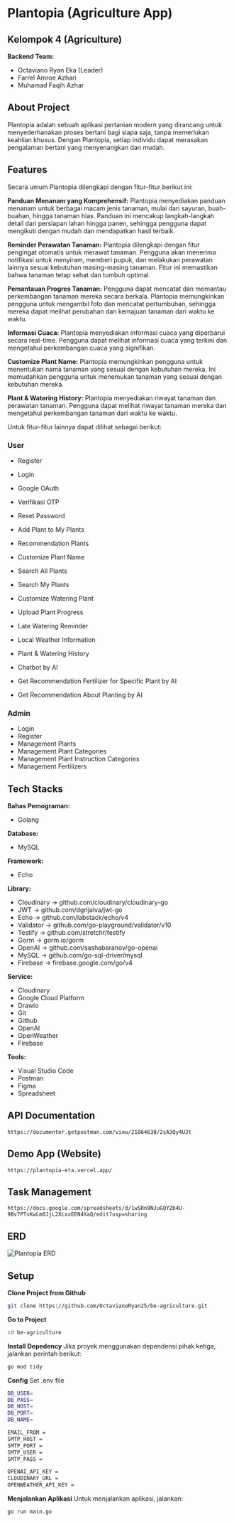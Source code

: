 # Plantopia (Agriculture App)

## Kelompok 4 (Agriculture)

**Backend Team:**

- Octaviano Ryan Eka (Leader)
- Farrel Amroe Azhari
- Muhamad Faqih Azhar

## About Project

Plantopia adalah sebuah aplikasi pertanian modern yang dirancang untuk menyederhanakan proses bertani bagi siapa saja, tanpa memerlukan keahlian khusus. Dengan Plantopia, setiap individu dapat merasakan pengalaman bertani yang menyenangkan dan mudah.

## Features

Secara umum Plantopia dilengkapi dengan fitur-fitur berikut ini:

**Panduan Menanam yang Komprehensif:**
Plantopia menyediakan panduan menanam untuk berbagai macam jenis tanaman, mulai dari sayuran, buah-buahan, hingga tanaman hias. Panduan ini mencakup langkah-langkah detail dari persiapan lahan hingga panen, sehingga pengguna dapat mengikuti dengan mudah dan mendapatkan hasil terbaik.

**Reminder Perawatan Tanaman:**
Plantopia dilengkapi dengan fitur pengingat otomatis untuk merawat tanaman. Pengguna akan menerima notifikasi untuk menyiram, memberi pupuk, dan melakukan perawatan lainnya sesuai kebutuhan masing-masing tanaman. Fitur ini memastikan bahwa tanaman tetap sehat dan tumbuh optimal.

**Pemantauan Progres Tanaman:**
Pengguna dapat mencatat dan memantau perkembangan tanaman mereka secara berkala. Plantopia memungkinkan pengguna untuk mengambil foto dan mencatat pertumbuhan, sehingga mereka dapat melihat perubahan dan kemajuan tanaman dari waktu ke waktu.

**Informasi Cuaca:**
Plantopia menyediakan informasi cuaca yang diperbarui secara real-time. Pengguna dapat melihat informasi cuaca yang terkini dan mengetahui perkembangan cuaca yang signifikan.

**Customize Plant Name:**
Plantopia memungkinkan pengguna untuk menentukan nama tanaman yang sesuai dengan kebutuhan mereka. Ini memudahkan pengguna untuk menemukan tanaman yang sesuai dengan kebutuhan mereka.

**Plant & Watering History:**
Plantopia menyediakan riwayat tanaman dan perawatan tanaman. Pengguna dapat melihat riwayat tanaman mereka dan mengetahui perkembangan tanaman dari waktu ke waktu.

Untuk fitur-fitur lainnya dapat dilihat sebagai berikut:

### User

- Register
- Login
- Google OAuth
- Verifikasi OTP
- Reset Password

- Add Plant to My Plants
- Recommendation Plants
- Customize Plant Name
- Search All Plants
- Search My Plants
- Customize Watering Plant
- Upload Plant Progress
- Late Watering Reminder
- Local Weather Information
- Plant & Watering History

- Chatbot by AI
- Get Recommendation Fertilizer for Specific Plant by AI
- Get Recommendation About Planting by AI

### Admin

- Login
- Register
- Management Plants
- Management Plant Categories
- Management Plant Instruction Categories
- Management Fertilizers

## Tech Stacks

**Bahas Pemograman:**

- Golang

**Database:**

- MySQL

**Framework:**

- Echo

**Library:**

- Cloudinary -> github.com/cloudinary/cloudinary-go
- JWT -> github.com/dgrijalva/jwt-go
- Echo -> github.com/labstack/echo/v4
- Validator -> github.com/go-playground/validator/v10
- Testify -> github.com/stretchr/testify
- Gorm -> gorm.io/gorm
- OpenAI -> github.com/sashabaranov/go-openai
- MySQL -> github.com/go-sql-driver/mysql
- Firebase -> firebase.google.com/go/v4

**Service:**

- Cloudinary
- Google Cloud Platform
- Drawio
- Git
- Github
- OpenAI
- OpenWeather
- Firebase

**Tools:**

- Visual Studio Code
- Postman
- Figma
- Spreadsheet

## API Documentation

```
https://documenter.getpostman.com/view/21864638/2sA3Qy4UJt
```

## Demo App (Website)

```
https://plantopia-eta.vercel.app/
```

## Task Management

```
https://docs.google.com/spreadsheets/d/1wSRn9NJuGQYZb4U-9Bv7PTsKwLm0JjL2XLxxEEN4XaQ/edit?usp=sharing
```

## ERD

![Plantopia ERD](./docs/plantopia-erd.jpeg)

## Setup

**Clone Project from Github**

```bash
git clone https://github.com/OctavianoRyan25/be-agriculture.git
```

**Go to Project**

```bash
cd be-agriculture
```

**Install Depedency**
Jika proyek menggunakan dependensi pihak ketiga, jalankan perintah berikut:

```bash
go mod tidy
```

**Config**
Set .env file

```bash
DB_USER=
DB_PASS=
DB_HOST=
DB_PORT=
DB_NAME=

EMAIL_FROM =
SMTP_HOST =
SMTP_PORT =
SMTP_USER =
SMTP_PASS =

OPENAI_API_KEY =
CLOUDINARY_URL =
OPENWEATHER_API_KEY =
```

**Menjalankan Aplikasi**
Untuk menjalankan aplikasi, jalankan:

```bash
go run main.go
```
